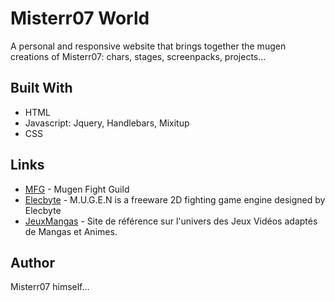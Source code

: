 # Misterr07 World
A personal and responsive website that brings together the mugen creations of Misterr07: chars, stages, screenpacks, projects...

## Built With
* HTML
* Javascript: Jquery, Handlebars, Mixitup
* CSS

## Links
* [MFG](https://mugenguild.com/forum/) - Mugen Fight Guild
* [Elecbyte](http://www.elecbyte.com/mugendocs-11b1/upgrading.html) - M.U.G.E.N is a freeware 2D fighting game engine designed by Elecbyte
* [JeuxMangas](https://www.jeuxmangas.com/) - Site de référence sur l'univers des Jeux Vidéos adaptés de Mangas et Animes.

## Author
Misterr07 himself...